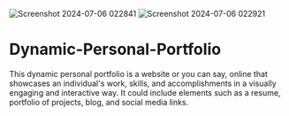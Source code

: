 ![Screenshot 2024-07-06 022841](https://github.com/Sambit556/Dynamic-Personal-Portfolio/assets/101242208/b3764c67-26a9-4417-8f35-a0ffaf3786c1)
![Screenshot 2024-07-06 022921](https://github.com/Sambit556/Dynamic-Personal-Portfolio/assets/101242208/d087585e-223f-4b9f-a93a-59c6c821a7e6)

# Dynamic-Personal-Portfolio
This dynamic personal portfolio is a website or you can say, online that showcases an individual's work, skills, and accomplishments in a visually engaging and interactive way. It could include elements such as a resume, portfolio of projects, blog, and social media links.
